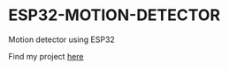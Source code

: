# ESP32-MOTION-DETECTOR
Motion detector using ESP32

Find my project [here](https://wokwi.com/projects/403013760834669569)


